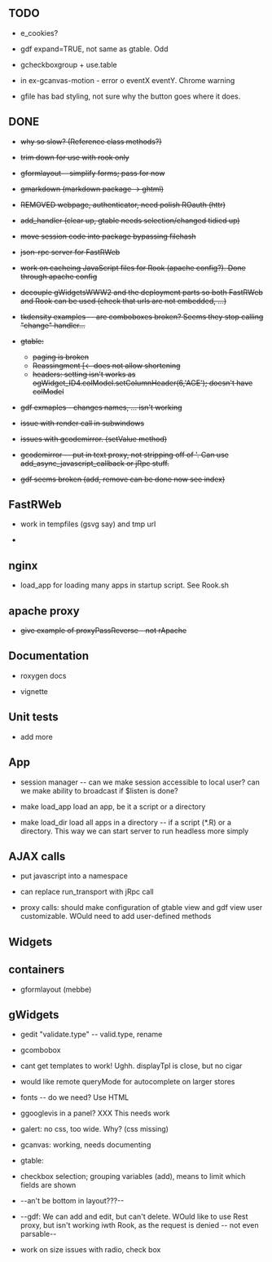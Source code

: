 TODO
----

* e_cookies?

* gdf expand=TRUE, not same as gtable. Odd

* gcheckboxgroup + use.table

* in ex-gcanvas-motion - error o eventX eventY. Chrome warning

* gfile has bad styling, not sure why the button goes where it does.

DONE
----

* <del>why so slow? (Reference class methods?)

* <del>trim down for use with rook only

* <del> gformlayout-- simplify forms; pass for now</del>

* <del>gmarkdown (markdown package -> ghtml)</del>

* <del> REMOVED webpage, authenticator, need polish ROauth (httr)</del>

* <del>add_handler (clear up, gtable needs selection/changed tidied up)</del>

* <del>move session code into package bypassing filehash</del>

* <del>json-rpc server for FastRWeb</del>

* <del>work on cacheing JavaScript files for Rook (apache config?). Done through apache config</del>

* <del>decouple gWidgetsWWW2 and the deployment parts so both FastRWeb and Rook can be used (check that urls are not embedded, ...)</del>


* <del>tkdensity examples -- are comboboxes broken? Seems they stop calling "change" handler...</del>


* <del>gtable:</del>
  - <del>paging is broken</del>
  - <del>Reassingment [<- does not allow shortening</del>
  - <del>headers: setting isn't works as ogWidget_ID4.colModel.setColumnHeader(6,'AGE'); doesn't have colModel</del>

* <del>gdf exmaples - changes names, ... isn't working</del>

* <del> issue with render call in subwindows </del>

* <del>issues with gcodemirror. (setValue method)</del>

* <del>gcodemirror -- put in text proxy, not stripping off of '. Can use add_async_javascript_callback or jRpc stuff.</del>

* <del>gdf seems broken (add, remove can be done now see index)</del>


FastRWeb
--------

* work in tempfiles (gsvg say) and tmp url

* 


nginx
-----

* <done>load_app for loading many apps in startup script. See Rook.sh</del>

apache proxy
------------

* <del>give example of proxyPassReverse - not rApache</del>


Documentation
--------------

* roxygen docs

* vignette



Unit tests
----------

* add more

App
---

* session manager -- can we make session accessible to local user? can
  we make ability to broadcast if $listen is done?

* make load_app load an app, be it a script or a directory

* make load_dir load all apps in a directory -- if a script (*.R) or a
  directory. This way we can start server to run headless more simply

AJAX calls
----------

* put javascript into a namespace

* can replace run_transport with jRpc call 

* proxy calls: should make configuration of gtable view and gdf view
  user customizable. WOuld need to add user-defined methods

Widgets
--------

containers
----------

* gformlayout (mebbe)


gWidgets
---------

* gedit "validate.type" -- valid.type, rename

* gcombobox 

- cant get templates to work! Ughh. displayTpl is close,
  but no cigar

- would like remote queryMode for autocomplete on larger stores

- fonts -- do we need? Use HTML

* ggooglevis in a panel? XXX This needs work

* galert: no css, too wide. Why? (css missing)

* gcanvas: working, needs documenting

* gtable: 

- checkbox selection; grouping variables (add), means to limit
  which fields are shown

- --an't be bottom in layout???--

* --gdf: We can add and edit, but can't delete. WOuld like to use Rest proxy, but isn't working iwth Rook, as the request is denied -- not even parsable--

* work on size issues with radio, check box


